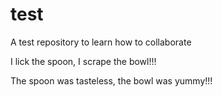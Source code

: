 # test
A test repository to learn how to collaborate

I lick the spoon, I scrape the bowl!!!

The spoon was tasteless, the bowl was yummy!!!
